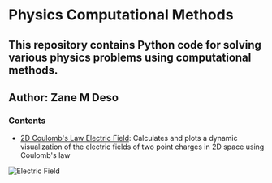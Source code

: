 # Physics Computational Methods
## This repository contains Python code for solving various physics problems using computational methods.
## Author: Zane M Deso


### Contents

- [2D Coulomb's Law Electric Field](/Electric_Field/coulombs_law_electric_constant.py): Calculates and plots a dynamic visualization of the electric fields of two point charges in 2D space using Coulomb's law
<img src="EF.png" alt="Electric Field" />

